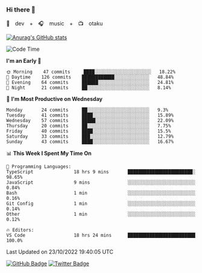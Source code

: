 ### Hi there 👋

🚀　dev　+　🎧　music　+　📺　otaku


[![Anurag's GitHub stats](https://github-readme-stats.vercel.app/api?username=koheitasaka&count_private=true&show_icons=true&theme=monokai)](https://github.com/koheitasaka/github-readme-stats)

<!--START_SECTION:waka-->
![Code Time](http://img.shields.io/badge/Code%20Time-1%2C161%20hrs%2023%20mins-blue)

**I'm an Early 🐤** 

```text
🌞 Morning    47 commits     ████░░░░░░░░░░░░░░░░░░░░░   18.22% 
🌆 Daytime    126 commits    ████████████░░░░░░░░░░░░░   48.84% 
🌃 Evening    64 commits     ██████░░░░░░░░░░░░░░░░░░░   24.81% 
🌙 Night      21 commits     ██░░░░░░░░░░░░░░░░░░░░░░░   8.14%

```
📅 **I'm Most Productive on Wednesday** 

```text
Monday       24 commits     ██░░░░░░░░░░░░░░░░░░░░░░░   9.3% 
Tuesday      41 commits     ████░░░░░░░░░░░░░░░░░░░░░   15.89% 
Wednesday    57 commits     █████░░░░░░░░░░░░░░░░░░░░   22.09% 
Thursday     20 commits     ██░░░░░░░░░░░░░░░░░░░░░░░   7.75% 
Friday       40 commits     ████░░░░░░░░░░░░░░░░░░░░░   15.5% 
Saturday     33 commits     ███░░░░░░░░░░░░░░░░░░░░░░   12.79% 
Sunday       43 commits     ████░░░░░░░░░░░░░░░░░░░░░   16.67%

```


📊 **This Week I Spent My Time On** 

```text
💬 Programming Languages: 
TypeScript               18 hrs 9 mins       ████████████████████████░   98.65% 
JavaScript               9 mins              ░░░░░░░░░░░░░░░░░░░░░░░░░   0.84% 
Bash                     1 min               ░░░░░░░░░░░░░░░░░░░░░░░░░   0.16% 
Git Config               1 min               ░░░░░░░░░░░░░░░░░░░░░░░░░   0.14% 
Other                    1 min               ░░░░░░░░░░░░░░░░░░░░░░░░░   0.12%

🔥 Editors: 
VS Code                  18 hrs 24 mins      █████████████████████████   100.0%

```


 Last Updated on 23/10/2022 19:40:05 UTC
<!--END_SECTION:waka-->

[![GitHub Badge](https://img.shields.io/badge/GitHub-100000?style=for-the-badge&logo=github&logoColor=white)](https://github.com/koheitasaka)
[![Twitter Badge](https://img.shields.io/badge/Twitter-1DA1F2?style=for-the-badge&logo=twitter&logoColor=white)](https://twitter.com/sleep_asleep_)
